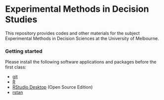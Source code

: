 # Experimental Methods in Decision Studies
This repository provides codes and other materials for the subject Experimental Methods in Decision Sciences at the University of Melbourne.

### Getting started
Please install the following software applications and packages before the first class:
* [git](https://git-scm.com)
* [R](https://www.r-project.org)
* [RStudio Desktop](https://www.rstudio.com/products/rstudio/) (Open Source Edition)
* [rstan](https://github.com/stan-dev/rstan/wiki/RStan-Getting-Started)
